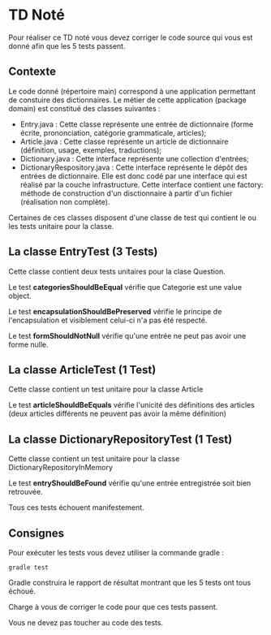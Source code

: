 # TD Noté

Pour réaliser ce TD noté vous devez corriger le code source qui vous est donné afin que les 5 tests passent.

## Contexte

Le code donné (répertoire main) correspond à une application permettant de constuire des dictionnaires.
Le métier de cette application (package domain) est constitué des classes suivantes :

* Entry.java : Cette classe représente une entrée de dictionnaire (forme écrite, prononciation, catégorie grammaticale, articles);
* Article.java : Cette classe représente un article de dictionnaire (définition, usage, exemples, traductions);
* Dictionary.java : Cette interface représente une collection d'entrées; 
* DictionaryRespository.java : Cette interface représente le dépôt des entrées de dictionnaire. Elle est donc codé par une interface qui est réalisé par la couche infrastructure. Cette interface contient une factory: méthode de construction d'un disctionnaire à partir d'un fichier (réalisation non complète). 

Certaines de ces classes disposent d'une classe de test qui contient le ou les tests unitaire pour la classe.

## La classe EntryTest (3 Tests)

Cette classe contient deux tests unitaires pour la clase Question.

Le test **categoriesShouldBeEqual** vérifie que Categorie est une value object.

Le test **encapsulationShouldBePreserved** vérifie le principe de l'encapsulation et visiblement celui-ci n'a pas été respecté.

Le test **formShouldNotNull** vérifie qu'une entrée ne peut pas avoir une forme nulle.

## La classe ArticleTest (1 Test)

Cette classe contient un test unitaire pour la classe Article

Le test **articleShouldBeEquals** vérifie l'unicité des définitions des articles (deux articles différents ne peuvent pas avoir la même définition)

## La classe DictionaryRepositoryTest (1 Test)

Cette classe contient un test unitaire pour la classe DictionaryRepositoryInMemory

Le test **entryShouldBeFound** vérifie qu'une entrée entregistrée soit bien retrouvée.

Tous ces tests échouent manifestement. 

## Consignes

Pour exécuter les tests vous devez utiliser la commande gradle :

    gradle test

Gradle construira le rapport de résultat montrant que les 5 tests ont tous échoué.

Charge à vous de corriger le code pour que ces tests passent.

Vous ne devez pas toucher au code des tests.
